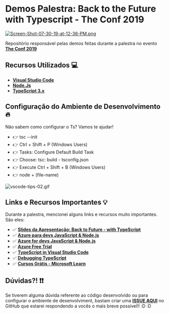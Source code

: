 # Demos Palestra: Back to the Future with Typescript - The Conf 2019

[![Screen-Shot-07-30-19-at-12-36-PM.png](https://i.postimg.cc/MT7hBnXg/Screen-Shot-07-30-19-at-12-36-PM.png)](https://postimg.cc/r0pnXF19)

Repositório responsável pelas demos feitas durante a palestra no evento **[The Conf 2019](https://www.theconf.club/)**

## Recursos Utilizados 💻

- **[Visual Studio Code](https://code.visualstudio.com/?WT.mc_id=theconf2019-github-gllemos)**
- **[Node.Js](https://nodejs.org/en/)**
- **[TypeScript 3.x](https://www.typescriptlang.org/)**

## Configuração do Ambiente de Desenvolvimento 🔥

Não sabem como configurar o Ts? Vamos te ajudar!

- 👉 tsc --init
- 👉 Ctrl + Shift + P (Windows Users)
- 👉 Tasks: Configure Default Build Task
- 👉 Choose: tsc: build - tsconfig.json
- 👉 Execute Ctrl + Shift + B (Windows Users)
- 👉 node + (file-name)

![vscode-tips-02.gif](https://s2.gifyu.com/images/vscode-tips-02.gif)


## Links e Recursos Importantes 💡

Durante a palestra, mencionei alguns links e recursos muito importantes. São eles:

- ✅ **[Slides da Apresentação: Back to Future - with TypeScript](https://aka.ms/AA5ugly)**
- ✅ **[Azure para devs JavaScript & Node.js](https://docs.microsoft.com/pt-br/javascript/azure/?WT.mc_id=theconf2019-github-gllemos&view=azure-node-latest)**
- ✅ **[Azure for devs JavaScript & Node.js](https://docs.microsoft.com/pt-br/javascript/azure/?view=azure-node-latest&WT.mc_id=theconf2019-github-gllemos)**
- ✅ **[Azure Free Trial](https://azure.microsoft.com/pt-br/free/?WT.mc_id=theconf2019-github-gllemos)**
- ✅ **[TypeScript in Visual Studio Code](https://code.visualstudio.com/Docs/languages/typescript?WT.mc_id=theconf2019-github-gllemos)**
- ✅ **[Debugging TypeScript](https://code.visualstudio.com/docs/typescript/typescript-debugging?WT.mc_id=theconf2019-github-gllemos)**
- ✅ **[Cursos Grátis - Microsoft Learn](https://docs.microsoft.com/pt-br/learn/?WT.mc_id=theconf2019-github-gllemos)**


## Dúvidas?! ❗️❗️

Se tiverem alguma dúvida referente ao código desenvolvido ou para configurar o ambiente de desenvolviment, bastam criar uma **[ISSUE AQUI](https://github.com/glaucia86/demos-ts-theconf/issues)** no GitHub que estarei respondendo a vocês o mais breve possível!! :D :D 

